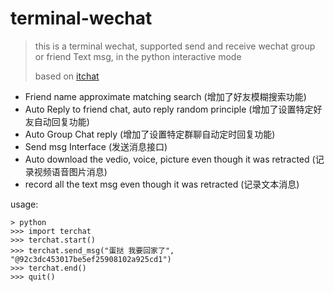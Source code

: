 # terminal-wechat

> this is a terminal wechat, supported send and receive wechat group or friend Text msg, in the python interactive mode
>
> based on [itchat](https://github.com/littlecodersh/ItChat)

- Friend name approximate matching search (增加了好友模糊搜索功能)
- Auto Reply to friend chat, auto reply random principle (增加了设置特定好友自动回复功能)
- Auto Group Chat reply (增加了设置特定群聊自动定时回复功能)
- Send msg Interface (发送消息接口)
- Auto download the vedio, voice, picture even though it was retracted (记录视频语音图片消息)
- record all the text msg even though it was retracted (记录文本消息)

usage:

```shell
> python
>>> import terchat
>>> terchat.start()
>>> terchat.send_msg("蛋挞 我要回家了", "@92c3dc453017be5ef25908102a925cd1")
>>> terchat.end()
>>> quit()
```

